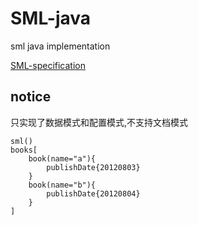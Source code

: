 # SML-java

sml java implementation

[SML-specification](https://github.com/super-simple/SML-specification)

## notice

只实现了数据模式和配置模式,不支持文档模式

```text
sml()
books[
    book(name="a"){
        publishDate{20120803}
    }    
    book(name="b"){
        publishDate{20120804}
    }
]
```